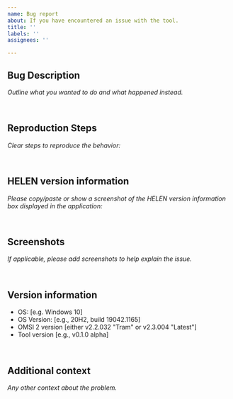```yaml
---
name: Bug report
about: If you have encountered an issue with the tool.
title: ''
labels: ''
assignees: ''

---
```


## Bug Description
*Outline what you wanted to do and what happened instead.*


‎
## Reproduction Steps
*Clear steps to reproduce the behavior:*

‎
## HELEN version information
*Please copy/paste or show a screenshot of the HELEN version information box displayed in the application:*

‎
## Screenshots
*If applicable, please add screenshots to help explain the issue.*


‎
## Version information
 - OS: [e.g. Windows 10]
 - OS Version: [e.g., 20H2, build 19042.1165]
 - OMSI 2 version [either v2.2.032 "Tram" or v2.3.004 "Latest"]
 - Tool version [e.g., v0.1.0 alpha]

‎
## Additional context
*Any other context about the problem.*


‎
